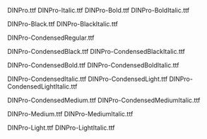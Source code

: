 
DINPro.ttf
DINPro-Italic.ttf
DINPro-Bold.ttf
DINPro-BoldItalic.ttf


DINPro-Black.ttf
DINPro-BlackItalic.ttf

DINPro-CondensedRegular.ttf

DINPro-CondensedBlack.ttf
DINPro-CondensedBlackItalic.ttf

DINPro-CondensedBold.ttf
DINPro-CondensedBoldItalic.ttf

DINPro-CondensedItalic.ttf
DINPro-CondensedLight.ttf
DINPro-CondensedLightItalic.ttf

DINPro-CondensedMedium.ttf
DINPro-CondensedMediumItalic.ttf


DINPro-Medium.ttf
DINPro-MediumItalic.ttf




DINPro-Light.ttf
DINPro-LightItalic.ttf